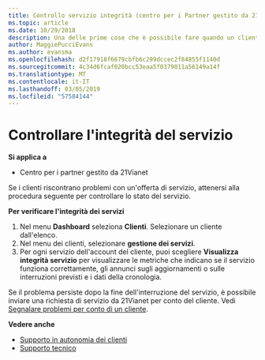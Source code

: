 ```yaml
---
title: Controllo servizio integrità (centro per i Partner gestito da 21Vianet)
ms.topic: article
ms.date: 10/29/2018
description: Una delle prime cose che è possibile fare quando un cliente segnala problemi con un servizio è controllare l'integrità del servizio.
author: MaggiePucciEvans
ms.author: evansma
ms.openlocfilehash: d2f17918f6679cbfb6c299dccec2f84855f1140d
ms.sourcegitcommit: 4c34d6fcaf020bcc53eaa5f0379011a56149a14f
ms.translationtype: MT
ms.contentlocale: it-IT
ms.lasthandoff: 03/05/2019
ms.locfileid: "57584144"
---
```

# <a name="check-service-health"></a>Controllare l'integrità del servizio

**Si applica a**

-   Centro per i partner gestito da 21Vianet


Se i clienti riscontrano problemi con un'offerta di servizio, attenersi alla procedura seguente per controllare lo stato del servizio.

**Per verificare l'integrità dei servizi**

1.  Nel menu **Dashboard** seleziona **Clienti**. Selezionare un cliente dall'elenco.
2.  Nel menu dei clienti, selezionare **gestione dei servizi**.
3.  Per ogni servizio dell'account del cliente, puoi scegliere **Visualizza integrità servizio** per visualizzare le metriche che indicano se il servizio funziona correttamente, gli annunci sugli aggiornamenti o sulle interruzioni previsti e i dati della cronologia.

Se il problema persiste dopo la fine dell'interruzione del servizio, è possibile inviare una richiesta di servizio da 21Vianet per conto del cliente. Vedi [Segnalare problemi per conto di un cliente](report-problems-on-behalf-of-a-customer.md).

**Vedere anche**

-   [Supporto in autonomia dei clienti](customer-self-support.md)
-   [Supporto tecnico](customer-support.md)